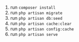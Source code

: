 1. run `composer install`
2. run `php artisan migrate`
3. run `php artisan db:seed`
4. run `php artisan cache:clear`
5. run `php artisan config:cache`
6. run `php artisan serve`
